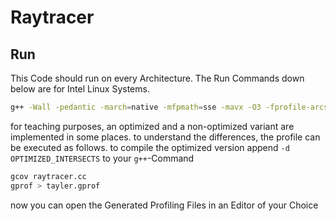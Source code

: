 # Raytracer

## Run

This Code should run on every Architecture. The Run Commands down below are for Intel Linux Systems.

```bash
g++ -Wall -pedantic -march=native -mfpmath=sse -mavx -O3 -fprofile-arcs -ftest-coverage -pg raytracer.cc statistics.cc
```

for teaching purposes, an optimized and a non-optimized variant are implemented in some places. to understand the differences, the profile can be executed as follows. to compile the optimized version append `-d OPTIMIZED_INTERSECTS` to your `g++`-Command

```bash
gcov raytracer.cc
gprof > tayler.gprof
```

now you can open the Generated Profiling Files in an Editor of your Choice
